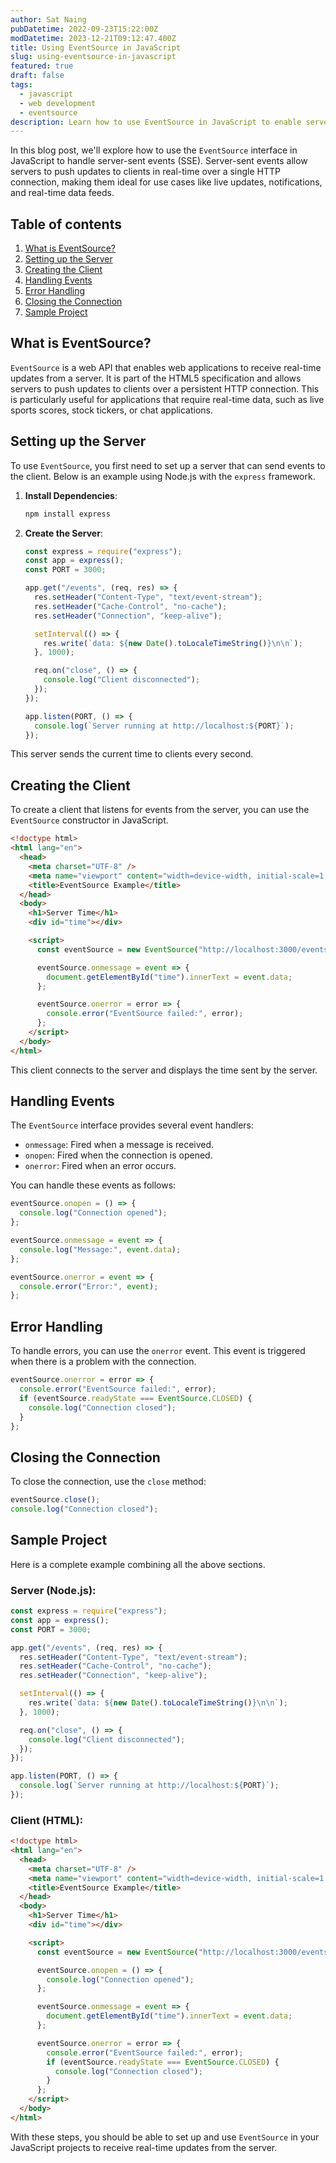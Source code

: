 ```yaml
---
author: Sat Naing
pubDatetime: 2022-09-23T15:22:00Z
modDatetime: 2023-12-21T09:12:47.400Z
title: Using EventSource in JavaScript
slug: using-eventsource-in-javascript
featured: true
draft: false
tags:
  - javascript
  - web development
  - eventsource
description: Learn how to use EventSource in JavaScript to enable server-sent events in your web applications.
---
```


In this blog post, we'll explore how to use the `EventSource` interface in JavaScript to handle server-sent events (SSE). Server-sent events allow servers to push updates to clients in real-time over a single HTTP connection, making them ideal for use cases like live updates, notifications, and real-time data feeds.

## Table of contents

1. [What is EventSource?](#what-is-eventsource)
2. [Setting up the Server](#setting-up-the-server)
3. [Creating the Client](#creating-the-client)
4. [Handling Events](#handling-events)
5. [Error Handling](#error-handling)
6. [Closing the Connection](#closing-the-connection)
7. [Sample Project](#sample-project)

## What is EventSource?

`EventSource` is a web API that enables web applications to receive real-time updates from a server. It is part of the HTML5 specification and allows servers to push updates to clients over a persistent HTTP connection. This is particularly useful for applications that require real-time data, such as live sports scores, stock tickers, or chat applications.

## Setting up the Server

To use `EventSource`, you first need to set up a server that can send events to the client. Below is an example using Node.js with the `express` framework.

1. **Install Dependencies**:

   ```bash
   npm install express
   ```

2. **Create the Server**:

   ```javascript
   const express = require("express");
   const app = express();
   const PORT = 3000;

   app.get("/events", (req, res) => {
     res.setHeader("Content-Type", "text/event-stream");
     res.setHeader("Cache-Control", "no-cache");
     res.setHeader("Connection", "keep-alive");

     setInterval(() => {
       res.write(`data: ${new Date().toLocaleTimeString()}\n\n`);
     }, 1000);

     req.on("close", () => {
       console.log("Client disconnected");
     });
   });

   app.listen(PORT, () => {
     console.log(`Server running at http://localhost:${PORT}`);
   });
   ```

This server sends the current time to clients every second.

## Creating the Client

To create a client that listens for events from the server, you can use the `EventSource` constructor in JavaScript.

```html
<!doctype html>
<html lang="en">
  <head>
    <meta charset="UTF-8" />
    <meta name="viewport" content="width=device-width, initial-scale=1.0" />
    <title>EventSource Example</title>
  </head>
  <body>
    <h1>Server Time</h1>
    <div id="time"></div>

    <script>
      const eventSource = new EventSource("http://localhost:3000/events");

      eventSource.onmessage = event => {
        document.getElementById("time").innerText = event.data;
      };

      eventSource.onerror = error => {
        console.error("EventSource failed:", error);
      };
    </script>
  </body>
</html>
```

This client connects to the server and displays the time sent by the server.

## Handling Events

The `EventSource` interface provides several event handlers:

- `onmessage`: Fired when a message is received.
- `onopen`: Fired when the connection is opened.
- `onerror`: Fired when an error occurs.

You can handle these events as follows:

```javascript
eventSource.onopen = () => {
  console.log("Connection opened");
};

eventSource.onmessage = event => {
  console.log("Message:", event.data);
};

eventSource.onerror = event => {
  console.error("Error:", event);
};
```

## Error Handling

To handle errors, you can use the `onerror` event. This event is triggered when there is a problem with the connection.

```javascript
eventSource.onerror = error => {
  console.error("EventSource failed:", error);
  if (eventSource.readyState === EventSource.CLOSED) {
    console.log("Connection closed");
  }
};
```

## Closing the Connection

To close the connection, use the `close` method:

```javascript
eventSource.close();
console.log("Connection closed");
```

## Sample Project

Here is a complete example combining all the above sections.

### Server (Node.js):

```javascript
const express = require("express");
const app = express();
const PORT = 3000;

app.get("/events", (req, res) => {
  res.setHeader("Content-Type", "text/event-stream");
  res.setHeader("Cache-Control", "no-cache");
  res.setHeader("Connection", "keep-alive");

  setInterval(() => {
    res.write(`data: ${new Date().toLocaleTimeString()}\n\n`);
  }, 1000);

  req.on("close", () => {
    console.log("Client disconnected");
  });
});

app.listen(PORT, () => {
  console.log(`Server running at http://localhost:${PORT}`);
});
```

### Client (HTML):

```html
<!doctype html>
<html lang="en">
  <head>
    <meta charset="UTF-8" />
    <meta name="viewport" content="width=device-width, initial-scale=1.0" />
    <title>EventSource Example</title>
  </head>
  <body>
    <h1>Server Time</h1>
    <div id="time"></div>

    <script>
      const eventSource = new EventSource("http://localhost:3000/events");

      eventSource.onopen = () => {
        console.log("Connection opened");
      };

      eventSource.onmessage = event => {
        document.getElementById("time").innerText = event.data;
      };

      eventSource.onerror = error => {
        console.error("EventSource failed:", error);
        if (eventSource.readyState === EventSource.CLOSED) {
          console.log("Connection closed");
        }
      };
    </script>
  </body>
</html>
```

With these steps, you should be able to set up and use `EventSource` in your JavaScript projects to receive real-time updates from the server.
